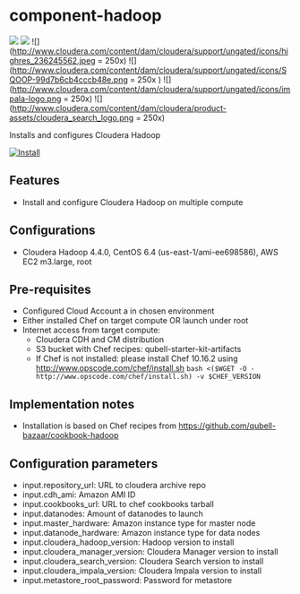 component-hadoop
================

![](http://hadoop.apache.org/images/hadoop-logo.jpg) ![](http://www.uk.capgemini.com/sites/default/files/en-gb/2014/07/cloudera-logo.png)
![](http://www.cloudera.com/content/dam/cloudera/support/ungated/icons/highres_236245562.jpeg = 250x) ![](http://www.cloudera.com/content/dam/cloudera/support/ungated/icons/SQOOP-99d7b6cb4cccb48e.png = 250x ) ![](http://www.cloudera.com/content/dam/cloudera/support/ungated/icons/impala-logo.png = 250x) ![](http://www.cloudera.com/content/dam/cloudera/product-assets/cloudera_search_logo.png = 250x)

Installs and configures Cloudera Hadoop

[![Install](https://raw.github.com/qubell-bazaar/component-skeleton/master/img/install.png)](https://express.qubell.com/applications/upload?metadataUrl=https://raw.github.com/qubell-bazaar/component-hadoop/master/meta.yml)

Features
--------

 - Install and configure Cloudera Hadoop on multiple compute

Configurations
--------------
 - Cloudera Hadoop 4.4.0, CentOS 6.4 (us-east-1/ami-ee698586), AWS EC2 m3.large, root

Pre-requisites
--------------
 - Configured Cloud Account a in chosen environment
 - Either installed Chef on target compute OR launch under root
 - Internet access from target compute:
   - Cloudera CDH and CM distribution
   - S3 bucket with Chef recipes: qubell-starter-kit-artifacts
   - If Chef is not installed: please install Chef 10.16.2 using http://www.opscode.com/chef/install.sh ```bash <($WGET -O - http://www.opscode.com/chef/install.sh) -v $CHEF_VERSION```

Implementation notes
--------------------
 - Installation is based on Chef recipes from https://github.com/qubell-bazaar/cookbook-hadoop

Configuration parameters
------------------------
 - input.repository_url: URL to cloudera archive repo
 - input.cdh_ami: Amazon AMI ID
 - input.cookbooks_url: URL to chef cookbooks tarball
 - input.datanodes: Amount of datanodes to launch
 - input.master_hardware: Amazon instance type for master node
 - input.datanode_hardware: Amazon instance type for data nodes
 - input.cloudera_hadoop_version: Hadoop version to install
 - input.cloudera_manager_version: Cloudera Manager version to install
 - input.cloudera_search_version: Cloudera Search version to install
 - input.cloudera_impala_version: Cloudera Impala version to install
 - input.metastore_root_password: Password for metastore


